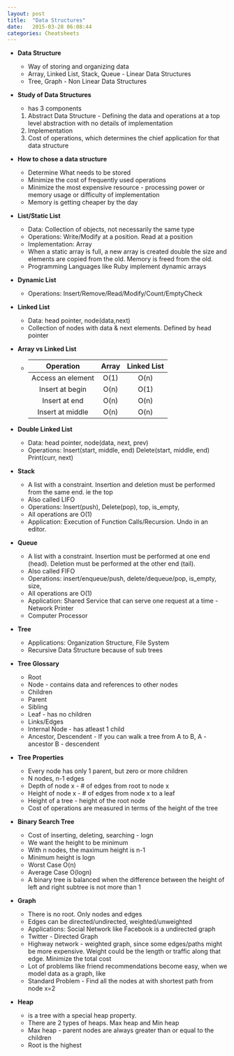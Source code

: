 ```yaml
---
layout: post
title:  "Data Structures"
date:   2015-03-28 06:08:44
categories: Cheatsheets
---
```


* __Data Structure__
  * Way of storing and organizing data
  * Array, Linked List, Stack, Queue - Linear Data Structures
  * Tree, Graph - Non Linear Data Structures

* __Study of Data Structures__
  * has 3 components
  1. Abstract Data Structure - Defining the data and operations at a top level abstraction with no details of implementation
  2. Implementation
  3. Cost of operations, which determines the chief application for that data structure

* __How to chose a data structure__
  * Determine What needs to be stored
  * Minimize the cost of frequently used operations
  * Minimize the most expensive resource - processing power or memory usage or difficulty of implementation
  * Memory is getting cheaper by the day

* __List/Static List__
  * Data: Collection of objects, not necessarily the same type
  * Operations: Write/Modify at a position. Read at a position
  * Implementation: Array
  * When a static array is full, a new array is created double the size and elements are copied from the old. Memory is freed from the old.
  * Programming Languages like Ruby implement dynamic arrays

* __Dynamic List__
  * Operations: Insert/Remove/Read/Modify/Count/EmptyCheck

* __Linked List__
  * Data: head pointer, node(data,next)
  * Collection of nodes with data & next elements. Defined by head pointer

* __Array vs Linked List__
  * | Operation          |        Array          |    Linked List      |
    |:------------------:|:---------------------:|:-------------------:|
    | Access an element  |        O(1)           |     O(n)            |
    | Insert at begin    |        O(n)           |     O(1)            |
    | Insert at end      |        O(n)           |     O(n)            |
    | Insert at middle   |        O(n)           |     O(n)            |

* __Double Linked List__
  * Data: head pointer, node(data, next, prev)
  * Operations: Insert(start, middle, end) Delete(start, middle, end) Print(curr, next)

* __Stack__
  * A list with a constraint. Insertion and deletion must be performed from the same end. ie the top
  * Also called LIFO
  * Operations: Insert(push), Delete(pop), top, is_empty, 
  * All operations are O(1)
  * Application: Execution of Function Calls/Recursion. Undo in an editor.

* __Queue__
  * A list with a constraint. Insertion must be performed at one end (head). Deletion must be performed at the other end (tail).
  * Also called FIFO
  * Operations: insert/enqueue/push, delete/dequeue/pop, is_empty, size, 
  * All operations are O(1)
  * Application: Shared Service that can serve one request at a time - Network Printer
  * Computer Processor

* __Tree__
  * Applications: Organization Structure, File System
  * Recursive Data Structure because of sub trees

* __Tree Glossary__
  * Root
  * Node - contains data and references to other nodes
  * Children
  * Parent
  * Sibling
  * Leaf - has no children
  * Links/Edges
  * Internal Node - has atleast 1 child
  * Ancestor, Descendent - If you can walk a tree from A to B, A - ancestor B - descendent

* __Tree Properties__
  * Every node has only 1 parent, but zero or more children
  * N nodes, n-1 edges
  * Depth of node x - # of edges from root to node x
  * Height of node x - # of edges from node x to a leaf
  * Height of a tree - height of the root node
  * Cost of operations are measured in terms of the height of the tree

* __Binary Search Tree__
  * Cost of inserting, deleting, searching - logn
  * We want the height to be minimum
  * With n nodes, the maximum height is n-1
  * Minimum height is logn
  * Worst Case O(n)
  * Average Case O(logn)
  * A binary tree is balanced when the difference between the height of left and right subtree is not more than 1

* __Graph__
  * There is no root. Only nodes and edges
  * Edges can be directed/undirected, weighted/unweighted
  * Applications: Social Network like Facebook is a undirected graph
  * Twitter - Directed Graph
  * Highway network - weighted graph, since some edges/paths might be more expensive. Weight could be the length or traffic along that edge. Minimize the total cost
  * Lot of problems like friend recommendations become easy, when we model data as a graph, like 
  * Standard Problem - Find all the nodes at with shortest path from node x=2

* __Heap__
  * is a tree with a special heap property.
  * There are 2 types of heaps. Max heap and Min heap
  * Max heap - parent nodes are always greater than or equal to the children
  * Root is the highest


